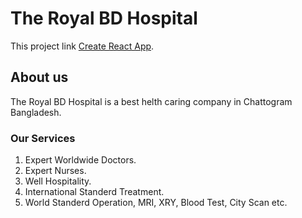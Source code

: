 # The Royal BD Hospital

This project link [Create React App](https://github.com/facebook/create-react-app).

## About us

The Royal BD Hospital is a best helth caring company in Chattogram Bangladesh.

### Our Services

1. Expert Worldwide Doctors.
2. Expert Nurses.
3. Well Hospitality.
4. International Standerd Treatment.
5. World Standerd Operation, MRI, XRY, Blood Test, City Scan etc.

